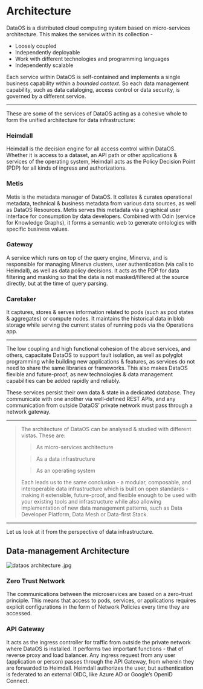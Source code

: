 # Architecture

DataOS is a distributed cloud computing system based on micro-services architecture. This makes the services within its collection -

- Loosely coupled
- Independently deployable
- Work with different technologies and programming languages
- Independently scalable

Each service within DataOS is self-contained and implements a single business capability within a *bounded context*. So each data management capability, such as data cataloging, access control or data security, is governed by a different service.

---

These are some of the services of DataOS acting as a cohesive whole to form the unified architecture for data infrastructure:

### Heimdall

Heimdall is the decision engine for all access control within DataOS. Whether it is access to a dataset, an API path or other applications & services of the operating system, Heimdall acts as the Policy Decision Point (PDP) for all kinds of ingress and authorizations.

### Metis

Metis is the metadata manager of DataOS. It collates & curates operational metadata, technical & business metadata from various data sources, as well as DataOS Resources. Metis serves this metadata via a graphical user interface for consumption by data developers. Combined with Odin (service for Knowledge Graphs), it forms a semantic web to generate ontologies with specific business values. 

### Gateway

A service which runs on top of the query engine, Minerva, and is responsible for managing Minerva clusters, user authentication (via calls to Heimdall), as well as data policy decisions. It acts as the PDP for data filtering and masking so that the data is not masked/filtered at the source directly, but at the time of query parsing.

### Caretaker

It captures, stores & serves information related to pods (such as pod states & aggregates) or compute nodes. It maintains the historical data in blob storage while serving the current states of running pods via the Operations app.

---

The low coupling and high functional cohesion of the above services, and others, capacitate DataOS to support fault isolation, as well as polyglot programming while building new applications & features, as services do not need to share the same libraries or frameworks. This also makes DataOS flexible and future-proof, as new technologies & data management capabilities can be added rapidly and reliably.

These services persist their own data & state in a dedicated database. They communicate with one another via well-defined REST APIs, and any communication from outside DataOS’ private network must pass through a network gateway.

---

> The architecture of DataOS can be analysed & studied with different vistas. These are:
> 
> 
> > As micro-services architecture
> > 
> 
> > As a data infrastructure
> > 
> 
> > As an operating system
> > 
> 
> Each leads us to the same conclusion - a modular, composable, and interoperable data infrastructure which is built on open standards - making it extensible, future-proof, and flexible enough to be used with your existing tools and infrastructure while also allowing implementation of new data management patterns, such as Data Developer Platform, Data Mesh or Data-first Stack. 
> 

---

Let us look at it from the perspective of data infrastructure.

## Data-management Architecture

![dataos architecture .jpg](Architecture%20bbe8f327ecc24a5990a4bb5a56961456/dataos_architecture_.jpg)

### Zero Trust Network

The communications between the microservices are based on a zero-trust principle. This means that access to pods, services, or applications requires explicit configurations in the form of Network Policies every time they are accessed.

### API Gateway

It acts as the ingress controller for traffic from outside the private network where DataOS is installed. It performs two important functions - that of reverse proxy and load balancer. Any ingress request from any user (application or person) passes through the API Gateway, from wherein they are forwarded to Heimdall. Heimdall authorizes the user, but authentication is federated to an external OIDC, like Azure AD or Google’s OpenID Connect.

